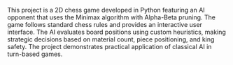 This project is a 2D chess game developed in Python featuring an AI opponent that uses the Minimax algorithm with Alpha-Beta pruning. The game follows standard chess rules and provides an interactive user interface. The AI evaluates board positions using custom heuristics, making strategic decisions based on material count, piece positioning, and king safety. The project demonstrates practical application of classical AI in turn-based games.
